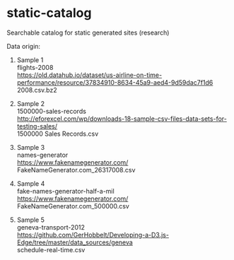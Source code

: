 # static-catalog
Searchable catalog for static generated sites (research)

Data origin:

1. Sample 1  
  flights-2008  
  https://old.datahub.io/dataset/us-airline-on-time-performance/resource/37834910-8634-45a9-aed4-9d59dac7f1d6  
  2008.csv.bz2

2. Sample 2  
  1500000-sales-records  
  http://eforexcel.com/wp/downloads-18-sample-csv-files-data-sets-for-testing-sales/  
  1500000 Sales Records.csv

3. Sample 3  
  names-generator  
  https://www.fakenamegenerator.com/  
  FakeNameGenerator.com_26317008.csv  

4. Sample 4  
  fake-names-generator-half-a-mil  
  https://www.fakenamegenerator.com/  
  FakeNameGenerator.com_500000.csv  

5. Sample 5  
  geneva-transport-2012  
  https://github.com/GerHobbelt/Developing-a-D3.js-Edge/tree/master/data_sources/geneva  
  schedule-real-time.csv  

